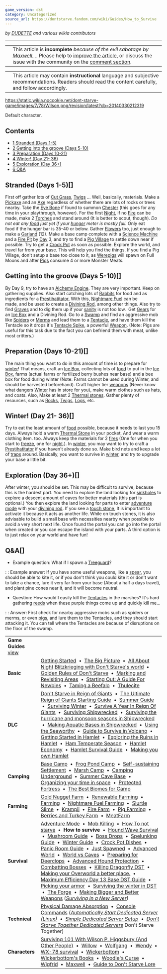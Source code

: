 ```yaml
---
game_version: dst
category: Uncategorized
source_url: https://dontstarve.fandom.com/wiki/Guides/How_to_Survive
---
```


*by [DUDETTE](/wiki/User:DUDETTE "User:DUDETTE") and various wikia contributors*

---

|  |  |
| --- | --- |
|  | This article is **incomplete** *because of the evil sabotage by [Maxwell](/wiki/Maxwell/NPC "Maxwell/NPC")...*. Please help to [improve the article](https://dontstarve.fandom.com/wiki/Guides/How_to_Survive?action=edit), or discuss the issue with the community on the [comment section](/wiki/Guides#WikiaArticleComments "Guides"). |

|  |  |
| --- | --- |
|  | This article may contain **instructional** language and subjective recommendations. Readers should read the content carefully, and follow accordingly. |

 https://static.wikia.nocookie.net/dont-starve-game/images/7/78/Wilson.png/revision/latest?cb=20140330212319 

Default character.

 

## Contents

* [1 Stranded (Days 1-5)](#Stranded_(Days_1-5))
* [2 Getting into the groove (Days 5-10)](#Getting_into_the_groove_(Days_5-10))
* [3 Preparation (Days 10-21)](#Preparation_(Days_10-21))
* [4 Winter! (Day 21- 36)](#Winter!_(Day_21-_36))
* [5 Exploration (Day 36+)](#Exploration_(Day_36+))
* [6 Q&A](#Q&A)

## Stranded (Days 1-5)[]

First off gather lots of [Cut Grass](/wiki/Cut_Grass "Cut Grass"), [Twigs](/wiki/Twigs "Twigs") ... Well, basically, materials. Make a [Pickaxe](/wiki/Pickaxe "Pickaxe") and an [Axe](/wiki/Axe "Axe") regardless of whether there are lots of rocks or trees nearby. Take the [Eye Bone](/wiki/Eye_Bone "Eye Bone") if found to summon [Chester](/wiki/Chester "Chester") (this goes for any time in your playthrough, however). For the first [Night](/wiki/Night "Night"), if no [Fire](/wiki/Fire "Fire") can be made, make 2 [Torches](/wiki/Torch "Torch") and stand around (It is better to scout, though). *Do not eat any [food](/wiki/Food "Food") just yet if your [hunger](/wiki/Hunger "Hunger") meter is mostly full.* Only eat food if the hunger bar is 35-40 or below. Gather [Flowers](/wiki/Flower "Flower") too, just enough to make a [Garland](/wiki/Garland "Garland") (12). Make a base camp complete with a [Science Machine](/wiki/Science_Machine "Science Machine") and a [Fire Pit](/wiki/Fire_Pit "Fire Pit") by [Day](/wiki/Day "Day") 3, and try to find a [Pig Village](/wiki/Pig_Village "Pig Village") to settle down near if possible. Try to get a [Crock Pot](/wiki/Crock_Pot "Crock Pot") as soon as possible. Explore the world, and travel far from your base. This will help you find the things. If you find a Pig Village, don't setup a base too close to it, as [Werepigs](/wiki/Werepigs "Werepigs") will spawn on Full Moons and after [Pigs](https://dontstarve.fandom.com/wiki/Pig) consume 4 or more Monster Meats.

## Getting into the groove (Days 5-10)[]

By Day 9, try to have an [Alchemy Engine](/wiki/Alchemy_Engine "Alchemy Engine"). They are very important. Keep on gathering supplies. Also start catching lots of [Rabbits](/wiki/Rabbit "Rabbit") for food and as ingredients for a [Prestihatitator.](/wiki/Prestihatitator "Prestihatitator") With this, [Nightmare Fuel](/wiki/Nightmare_Fuel "Nightmare Fuel") can be made, and be used to create a [Divining Rod](/wiki/Divining_Rod "Divining Rod"), among other things. Also try to find [Graves](/wiki/Graves "Graves") and to dig them up if your [sanity](/wiki/Sanity "Sanity") is not too low.  Get [Gears](/wiki/Gears "Gears") for an [Ice Box](/wiki/Ice_Box "Ice Box") and a Divining Rod. Go to a [Swamp](/wiki/Swamp "Swamp") and find an aggressive mob like [Spiders](/wiki/Spider "Spider") or [Merms](/wiki/Merm "Merm") and lead them to a [Tentacle](/wiki/Tentacle "Tentacle"), and have them kill the Tentacle so it drops it's [Tentacle Spike](/wiki/Tentacle_Spike "Tentacle Spike"), a powerful [Weapon](/wiki/Weapon "Weapon"). (Note: Pigs are useful for this task due to the fact you can befriend them with meat, unlike most critters.)

## Preparation (Days 10-21)[]

The main thing you want to do in this amount of time is to prepare for [winter](/wiki/Winter "Winter")! That means, craft an [Ice Box](/wiki/Ice_Box "Ice Box"), collecting lots of [food](/wiki/Food "Food") to put in the [Ice Box](/wiki/Ice_Box "Ice Box"), farms (actual farms or fertilized berry bushes near base) and a bee box for food during winter (Note: Farms cannot be used during Winter, and should be harvested beforehand). Craft higher tier [weapons](/wiki/Weapons "Weapons") (Never know what dangers [Winter](/wiki/Winter "Winter") has in store for you), make warm clothes such as hats, and coats. Also, Make at least 2 [Thermal stones](/wiki/Thermal_Stone "Thermal Stone"). Gather plenty of resources, such as [Rocks](/wiki/Rocks "Rocks"), [Twigs](/wiki/Twigs "Twigs"), [Logs](/wiki/Logs "Logs"), etc.

## Winter! (Day 21- 36)[]

Try to eat the least amount of [food](/wiki/Food "Food") possible, because it needs to last you 15 days. Always hold a warm [Thermal Stone](/wiki/Thermal_Stone "Thermal Stone") in your pocket, And wear a warm clothing item. too. Always keep the materials for 2 [fires](/wiki/Fire "Fire") (One for when you start to [freeze](/wiki/Freeze "Freeze"), one for [night](/wiki/Night "Night").). In [winter](/wiki/Winter "Winter"), you may want to try to craft a [Prestihatitator](/wiki/Prestihatitator "Prestihatitator") if you haven't already done so. Make bird nets and keep a lot of [traps](/wiki/Traps "Traps") around. Basically, you want to survive in [winter](/wiki/Winter "Winter"), and try to upgrade your base a little bit.

## Exploration (Day 36+)[]

After winter, you should be set. This may be difficult to survive, because this is the hardest part. You need to explore the land looking for [sinkholes](/wiki/Sinkhole "Sinkhole") to explore a descent amount of caves for better materials (this part is optional.) You then explore the land looking for parts to enter [adventure mode](/wiki/Adventure_Mode "Adventure Mode") with your [divining rod](/wiki/Divining_Rod "Divining Rod"). If you see a [touch stone](/wiki/Touch_Stone "Touch Stone"), It is important to activate it because it acts as another life. While on touch stones, it is also advisable to build a small base with necessities nearby when possible to avoid a very short next life. Once found the portal you can go into the portal when created or you can escape the island with your parts. A third option is to just relax on your world and have fun!

## Q&A[]

* Example question: What if I spawn a [Treeguard](/wiki/Treeguard "Treeguard")?

:   :   Example answer: If you have some useful weapons, like a [spear](/wiki/Spear "Spear"), you should be able to kite it, or if you don't think you could kite it or don't want to take a chance, lure it very far from your base (About a half a days travel), and plant pine cones near it, and it will become neutral.

* Question: How would I easily kill the [Tentacles](/wiki/Tentacles "Tentacles") in the marshes? It's hard gathering [reeds](/wiki/Reeds "Reeds") when these purple things come up and quickly kill me...

:   :   Answer: First check for nearby aggressive mobs such as spiders or merms, or even [pigs](/wiki/Pigs "Pigs"), and lure them to the Tentacles, and they should start attacking it. You can tell where the Tentacles are because of disruptions on the floor of the swamp.

|  |  |
| --- | --- |
| **Game Guides** [view](/wiki/Template:Guide "Template:Guide") | |
| **Basic** | [Getting Started](/wiki/Guides/Getting_Started_Guide "Guides/Getting Started Guide")  •  [The Big Picture](/wiki/Guides/The_Big_Picture "Guides/The Big Picture")  •  [All About Night](/wiki/Guides/All_About_Night "Guides/All About Night") [Blitzkrieging with Don't Starve's world](/wiki/Guides/Blitzkrieging_with_Don%27t_Starve%27s_world "Guides/Blitzkrieging with Don't Starve's world")  •  [Golden Rules of Don't Starve](/wiki/Guides/Golden_Rules_of_Don%27t_Starve "Guides/Golden Rules of Don't Starve")  •  [Marking and Revisiting Areas](/wiki/Guides/Marking_and_Revisiting_Areas "Guides/Marking and Revisiting Areas")  •  [Starting Out: A Guide For Newbies](/wiki/Guides/Starting_Out:_A_Guide_For_Newbies "Guides/Starting Out: A Guide For Newbies")  •  [Taming a Beefalo](/wiki/Guides/Taming_a_Beefalo "Guides/Taming a Beefalo")  •  [Thulecite](/wiki/Guides/Thulecite "Guides/Thulecite") |
| **DLC** | [Don't Starve in Reign of Giants](/wiki/Guides/Don%27t_Starve_in_Reign_of_Giants "Guides/Don't Starve in Reign of Giants")  •  [The Ultimate Reign of Giants Starting Guide](/wiki/Guides/The_Ultimate_Reign_Of_Giants_Starting_Guide "Guides/The Ultimate Reign Of Giants Starting Guide")  •  [Summer Guide](/wiki/Guides/Summer_Guide "Guides/Summer Guide")  •  [Surviving Winter](/wiki/Guides/Surviving_Winter "Guides/Surviving Winter")  •  [Survive A Year In Reign Of Giants](/wiki/Guides/Survive_A_Year_In_Reign_Of_Giants "Guides/Survive A Year In Reign Of Giants")  •  [Surviving Shipwrecked](/wiki/Guides/Surviving_Shipwrecked "Guides/Surviving Shipwrecked")  •  [Surviving the hurricane and monsoon seasons in Shipwrecked](/wiki/Guides/Surviving_a_year_in_Shipwrecked "Guides/Surviving a year in Shipwrecked")  •  [Making Aquatic Bases in Shipwrecked](/wiki/Guides/Making_Aquatic_Bases_in_Shipwrecked "Guides/Making Aquatic Bases in Shipwrecked")  •  [Using the Seaworthy](/wiki/Guides/From_SW_to_RoG_via_the_Seaworthy! "Guides/From SW to RoG via the Seaworthy!")  •  [Guide to Survive in Volcano](/wiki/Guides/Guide_to_Survive_in_Volcano "Guides/Guide to Survive in Volcano")  •  [Getting Started in Hamlet](/wiki/Guides/Getting_Started_in_Hamlet "Guides/Getting Started in Hamlet")  •  [Exploring the Ruins in Hamlet](/wiki/Guides/Exploring_the_Ruins_in_Hamlet "Guides/Exploring the Ruins in Hamlet")  •  [Ham Temperate Season](/wiki/Guides/Ham_Temperate_Season "Guides/Ham Temperate Season")  •  [Hamlet Economy](/wiki/Guides/Hamlet_Economy "Guides/Hamlet Economy")  •  [Hamlet Survival Guide](/wiki/Guides/Hamlet_Survival_Guide "Guides/Hamlet Survival Guide")  •  [Making you own Hamlet](/wiki/Guides/Making_you_own_Hamlet "Guides/Making you own Hamlet") |
| **Camping** | [Base Camp](/wiki/Guides/Base_Camp_Guide "Guides/Base Camp Guide")  •  [Frog Pond Camp](/wiki/Guides/Frog_Pond_Camp_Guide "Guides/Frog Pond Camp Guide")  •  [Self-sustaining Settlement](/wiki/Guides/Self-sustaining_Settlement_Guide "Guides/Self-sustaining Settlement Guide")  •  [Marsh Camp](/wiki/Guides/Marsh_Camp_Guide "Guides/Marsh Camp Guide")  •  [Camping Underground](/wiki/Guides/Camping_Underground "Guides/Camping Underground")  •  [Summer Cave Base](/wiki/Guides/Summer_Cave_Base "Guides/Summer Cave Base")  •  [Organizing your time in space](/wiki/Guides/Organizing_your_time_in_space "Guides/Organizing your time in space")  •  [Protected Fortress](/wiki/Guides/Protected_Fortress "Guides/Protected Fortress")  •  [The Best Biomes for Camp](/wiki/Guides/The_Best_Biomes_for_Camp "Guides/The Best Biomes for Camp") |
| **Farming** | [Gold Nugget Farm](/wiki/Guides/Gold_Nugget_Farm_Guide "Guides/Gold Nugget Farm Guide")  •  [Renewable Farming](/wiki/Guides/Renewable_Farming "Guides/Renewable Farming")  •  [Farming](/wiki/Guides/Farming "Guides/Farming")  •  [Nightmare Fuel Farming](/wiki/Guides/Nightmare_Fuel_Farming "Guides/Nightmare Fuel Farming")  •  [Slurtle Slime](/wiki/Guides/Slurtle_Slime_Guide "Guides/Slurtle Slime Guide")  •  [Krampii](/wiki/Guides/Managing_Naughtiness "Guides/Managing Naughtiness")  •  [Fire Farm](/wiki/Guides/Fire_Farm "Guides/Fire Farm")  •  [Pig Farming](/wiki/Guides/Pig_Farming "Guides/Pig Farming")  •  [Berries and Turkey Farm](/wiki/Guides/Incredible_Inedible "Guides/Incredible Inedible")  •  [MeatFarm](/wiki/Guides/MeatFarm "Guides/MeatFarm") |
| **Survival** | [Adventure Mode](/wiki/Guides/Adventure_Guide "Guides/Adventure Guide")  •  [Mob Killing](/wiki/Guides/Mob_Killing_Guide "Guides/Mob Killing Guide")  •  [How To not starve](/wiki/Guides/How_to_not_starve "Guides/How to not starve")  •  **How to survive**  •  [Hound Wave Survival](/wiki/Guides/Hound_Wave_Survival_Guide "Guides/Hound Wave Survival Guide")  •  [Mushroom Guide](/wiki/Guides/Mushroom_Guide "Guides/Mushroom Guide")  •  [Boss Drops](/wiki/Guides/What_To_Do_With_Boss_Drops "Guides/What To Do With Boss Drops")  •  [Spelunking Guide](/wiki/Guides/Spelunking_Guide "Guides/Spelunking Guide")  •  [Winter Guide](/wiki/Guides/Winter_Guide "Guides/Winter Guide")  •  [Crock Pot Dishes](/wiki/Guides/Crock_Pot_Dishes "Guides/Crock Pot Dishes")  •  [Panic Room Guide](/wiki/Guides/Panic_Room "Guides/Panic Room")  •  [Just Spawned](/wiki/Guides/You_Have_Just_Spawned,_Now_What%3F%3F "Guides/You Have Just Spawned, Now What??")  •  [Advanced World](/wiki/Guides/Advanced_World "Guides/Advanced World")  •  [World vs Caves](/wiki/Guides/World_vs_Caves "Guides/World vs Caves")  •  [Preparing for Deerclops](/wiki/Guides/Preparing_for_Deerclops "Guides/Preparing for Deerclops")  •  [Advanced Hound Protection](/wiki/Guides/Advanced_Hound_Protection "Guides/Advanced Hound Protection")  •  [Combatting Bosses](/wiki/Guides/Combatting_Bosses "Guides/Combatting Bosses")  •  [Killing Dragonfly DST](/wiki/Guides/Killing_Dragonfly_DST "Guides/Killing Dragonfly DST")  •  [Making your Overworld a better place.](/wiki/Guides/Making_your_Overworld_a_better_place. "Guides/Making your Overworld a better place.")  •  [Maximum Efficiency Day 13 Base DST Guide](/wiki/Guides/Maximum_Efficiency_Day_13_Base_DST_Guide "Guides/Maximum Efficiency Day 13 Base DST Guide")  •  [Picking your armor](/wiki/Guides/Picking_your_armor "Guides/Picking your armor")  •  [Surviving the winter in DST](/wiki/Guides/Surviving_the_winter_in_DST "Guides/Surviving the winter in DST")  •  [The Forge](/wiki/Guides/The_Forge "Guides/The Forge")  •  [Making Bigger and Better Weapons](/wiki/Guides/Making_Bigger_and_Better_Weapons "Guides/Making Bigger and Better Weapons")  (*[Surviving in a New Server](/wiki/Guides/Surviving_in_a_New_Server "Guides/Surviving in a New Server"))* |
| **Technical** | [Physical Damage Absorption](/wiki/Guides/Physical_Damage_Absorption "Guides/Physical Damage Absorption")  •  [Console Commands](/wiki/Guides/Console "Guides/Console")  (*[Automatically Start Dedicated Server (Linux)](/wiki/Guides/Automatically_Start_Dedicated_Server_(Linux) "Guides/Automatically Start Dedicated Server (Linux)")  •  [Simple Dedicated Server Setup](/wiki/Guides/Simple_Dedicated_Server_Setup "Guides/Simple Dedicated Server Setup")  •  [Don’t Starve Together Dedicated Servers](/wiki/Guides/Don%E2%80%99t_Starve_Together_Dedicated_Servers "Guides/Don’t Starve Together Dedicated Servers")* Don't Starve Together) |
| **Characters** | [Surviving 101 With Wilson P. Higgsbury (And Other People)](/wiki/Guides/Surviving_101_With_Wilson_P._Higgsbury_(And_Other_People) "Guides/Surviving 101 With Wilson P. Higgsbury (And Other People)")  •  [Willow](/wiki/Guides/Character_guide-Willow "Guides/Character guide-Willow")  •  [Wolfgang](/wiki/Guides/Character_guide_-_Wolfgang,_The_Strongman "Guides/Character guide - Wolfgang, The Strongman")  •  [Wendy](/wiki/Guides/Character_guides-Wendy "Guides/Character guides-Wendy")  •  [WX-78 survival](/wiki/Guides/WX-78_survival "Guides/WX-78 survival")  •  [Wickerbottom](/wiki/Guides/Wickerbottom "Guides/Wickerbottom")  •  [Wickerbottom's Books](/wiki/Guides/Character_guide_-_Wickerbottom%27s_Books "Guides/Character guide - Wickerbottom's Books")  •  [Woodie's Curse](/wiki/Guides/Woodie%27s_Curse "Guides/Woodie's Curse")  •  [Wigfrid](/wiki/User_blog:Cmshaw/Adventure_Mode_with_Wigfrid_Guide "User blog:Cmshaw/Adventure Mode with Wigfrid Guide")  •  [Maxwell](/wiki/Guides/Character_Guide_-_Maxwell "Guides/Character Guide - Maxwell")  •  [Guide to Don't Starve Lore](/wiki/Guides/Guide_to_Don%27t_Starve_Lore "Guides/Guide to Don't Starve Lore") |